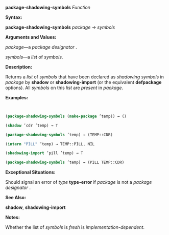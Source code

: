 **package-shadowing-symbols** *Function* 



**Syntax:** 



**package-shadowing-symbols** *package → symbols* 



**Arguments and Values:** 



*package*—a *package designator* . 



*symbols*—a *list* of *symbols*. 



**Description:** 



Returns a *list* of *symbols* that have been declared as *shadowing symbols* in *package* by **shadow** or **shadowing-import** (or the equivalent **defpackage** options). All *symbols* on this *list* are *present* in *package*. 



**Examples:**
```lisp
 

(package-shadowing-symbols (make-package ’temp)) → () 

(shadow ’cdr ’temp) → T 

(package-shadowing-symbols ’temp) → (TEMP::CDR) 

(intern "PILL" ’temp) → TEMP::PILL, NIL 

(shadowing-import ’pill ’temp) → T 

(package-shadowing-symbols ’temp) → (PILL TEMP::CDR) 


```
**Exceptional Situations:** 



Should signal an error of *type* **type-error** if *package* is not a *package designator* . 



**See Also:** 



**shadow**, **shadowing-import** 



**Notes:** 



Whether the list of *symbols* is *fresh* is *implementation-dependent*. 



